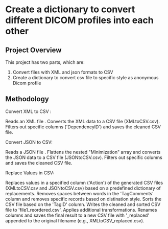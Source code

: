 # Create a dictionary to convert different DICOM profiles into each other

## Project Overview

This project has two parts, which are:
1. Convert files with XML and json formats to CSV
2. Create a dictionary to convert csv file to specific style as anonymous Dicom profile
  

## Methodology


Convert XML to CSV :

Reads an XML file .
Converts the XML data to a CSV file (XMLtoCSV.csv).
Filters out specific columns ('DependencyID') and saves the cleaned CSV file.

Convert JSON to CSV:

Reads a JSON file .
Flattens the nested "Minimization" array and converts the JSON data to a CSV file (JSONtoCSV.csv).
Filters out specific columns and saves the cleaned CSV file.

Replace Values in CSV:

Replaces values in a specified column ('Action') of the generated CSV files (XMLtoCSV.csv and JSONtoCSV.csv) based on a predefined dictionary of replacements.
Removes spaces between words in the 'TagComments' column and removes specific records based on distination style.
Sorts the CSV file based on the 'TagID' column.
Writes the cleaned and sorted CSV file to 'file1_reordered.csv'.
Applies additional transformations.
Renames columns and saves the final result to a new CSV file with '_replaced' appended to the original filename (e.g., XMLtoCSV_replaced.csv).
